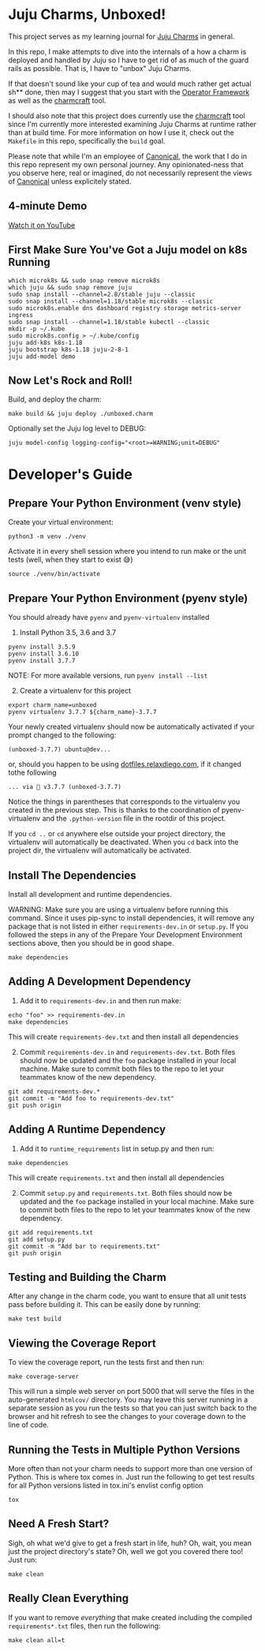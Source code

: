 # Juju Charms, Unboxed!

This project serves as my learning journal for [Juju Charms](https://jaas.ai/how-it-works)
in general.

In this repo, I make attempts to dive into the internals of a how a charm
is deployed and handled by Juju so I have to get rid of as much of the
guard rails as possible. That is, I have to "unbox" Juju Charms.

If that doesn't sound like your cup of tea and would much rather get actual
sh\*\* done, then may I suggest that you start with the
[Operator Framework](github.com/canonical/operator) as well as the
[charmcraft](https://github.com/canonical/charmcraft) tool.

I should also note that this project does currently use the
[charmcraft](https://github.com/canonical/charmcraft) tool since I'm currently
more interested examining Juju Charms at runtime rather than
at build time. For more information on how I use it, check out the `Makefile`
in this repo, specifically the `build` goal.

Please note that while I'm an employee of [Canonical](https://canonical.com),
the work that I do in this repo represent my own personal journey. Any opinionated-ness
that you observe here, real or imagined, do not necessarily represent the
views of [Canonical](https://canonical.com/) unless explicitely stated.


## 4-minute Demo

[Watch it on YouTube](https://youtu.be/iwmjgEqEQxY)


## First Make Sure You've Got a Juju model on k8s Running

```
which microk8s && sudo snap remove microk8s
which juju && sudo snap remove juju
sudo snap install --channel=2.8/stable juju --classic
sudo snap install --channel=1.18/stable microk8s --classic
sudo microk8s.enable dns dashboard registry storage metrics-server ingress
sudo snap install --channel=1.18/stable kubectl --classic
mkdir -p ~/.kube
sudo microk8s.config > ~/.kube/config
juju add-k8s k8s-1.18
juju bootstrap k8s-1.18 juju-2-8-1
juju add-model demo
```


## Now Let's Rock and Roll!

Build, and deploy the charm:

```
make build && juju deploy ./unboxed.charm
```

Optionally set the Juju log level to DEBUG:

```
juju model-config logging-config="<root>=WARNING;unit=DEBUG"
```


# Developer's Guide

## Prepare Your Python Environment (venv style)

Create your virtual environment:

```
python3 -m venv ./venv
```

Activate it in every shell session where you intend to run make or
the unit tests (well, when they start to exist 😅)

```
source ./venv/bin/activate
```

## Prepare Your Python Environment (pyenv style)

You should already have `pyenv` and `pyenv-virtualenv` installed

1. Install Python 3.5, 3.6 and 3.7

```
pyenv install 3.5.9
pyenv install 3.6.10
pyenv install 3.7.7
```

NOTE: For more available versions, run `pyenv install --list`

2. Create a virtualenv for this project

```
export charm_name=unboxed
pyenv virtualenv 3.7.7 ${charm_name}-3.7.7
```

Your newly created virtualenv should now be automatically activated if your
prompt changed to the following:

```
(unboxed-3.7.7) ubuntu@dev...
```

or, should you happen to be using [dotfiles.relaxdiego.com](https://dotfiles.relaxdiego.com),
if it changed tothe following

```
... via 🐍 v3.7.7 (unboxed-3.7.7)
```

Notice the things in parentheses that corresponds to the virtualenv you created
in the previous step. This is thanks to the coordination of pyenv-virtualenv and
the `.python-version` file in the rootdir of this project.

If you `cd ..` or `cd` anywhere else outside your project directory, the virtualenv
will automatically be deactivated. When you `cd` back into the project dir, the
virtualenv will automatically be activated.


## Install The Dependencies

Install all development and runtime dependencies.

WARNING: Make sure you are using a virtualenv before running this command. Since it
         uses pip-sync to install dependencies, it will remove any package that is not
         listed in either `requirements-dev.in` or `setup.py`. If you followed the steps
         in any of the Prepare Your Development Environment sections above, then you
         should be in good shape.

```
make dependencies
```


## Adding A Development Dependency

1. Add it to `requirements-dev.in` and then run make:

```
echo "foo" >> requirements-dev.in
make dependencies
```

This will create `requirements-dev.txt` and then install all dependencies


2. Commit `requirements-dev.in` and `requirements-dev.txt`. Both
   files should now be updated and the `foo` package installed in your
   local machine. Make sure to commit both files to the repo to let your
   teammates know of the new dependency.

```
git add requirements-dev.*
git commit -m "Add foo to requirements-dev.txt"
git push origin
```


## Adding A Runtime Dependency

1. Add it to `runtime_requirements` list in setup.py and then run:

```
make dependencies
```

This will create `requirements.txt` and then install all dependencies


2. Commit `setup.py` and `requirements.txt`. Both
   files should now be updated and the `foo` package installed in your
   local machine. Make sure to commit both files to the repo to let your
   teammates know of the new dependency.

```
git add requirements.txt
git add setup.py
git commit -m "Add bar to requirements.txt"
git push origin
```


## Testing and Building the Charm

After any change in the charm code, you want to ensure that all unit tests
pass before building it. This can be easily done by running:

```
make test build
```


## Viewing the Coverage Report

To view the coverage report, run the tests first and then run:

```
make coverage-server
```

This will run a simple web server on port 5000 that will serve the files
in the auto-generated `htmlcov/` directory. You may leave this server running
in a separate session as you run the tests so that you can just switch back
to the browser and hit refresh to see the changes to your coverage down to
the line of code.


## Running the Tests in Multiple Python Versions

More often than not your charm needs to support more than one version of
Python. This is where tox comes in. Just run the following to get test
results for all Python versions listed in tox.ini's envlist config option

```
tox
```

## Need A Fresh Start?

Sigh, oh what we'd give to get a fresh start in life, huh? Oh, wait, you
mean just the project directory's state? Oh, well we got you covered there
too! Just run:

```
make clean
```

## Really Clean Everything

If you want to remove *everything* that make created including the compiled
`requirements*.txt` files, then run the following:

```
make clean all=t
```
